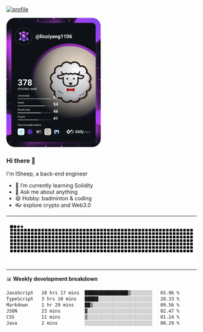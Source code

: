 [![profile](https://user-images.githubusercontent.com/54968314/208005045-e4b42f3b-833d-4242-bfcc-e764865553a2.svg)](https://www.calligrapher.ai/)

<a href="https://app.daily.dev/linziyang1106"><img src="/devcard.png" width="250" alt="ISheep's Dev Card"/></a>

### Hi there 🐏

I'm ISheep, a back-end engineer

- 🔭 I’m currently learning Solidity
- 💬 Ask me about anything
- 😄 Hobby: badminton & coding
- 👓 explore crypto and Web3.0

-------

![](https://raw.githubusercontent.com/ISheepp/ISheepp/output/github-contribution-grid-snake.svg)

-------

📊 **Weekly development breakdown**
<!--START_SECTION:waka-->

```text
JavaScript   10 hrs 17 mins  ████████████████▒░░░░░░░░   65.96 %
TypeScript   3 hrs 10 mins   █████░░░░░░░░░░░░░░░░░░░░   20.33 %
Markdown     1 hr 29 mins    ██▒░░░░░░░░░░░░░░░░░░░░░░   09.56 %
JSON         23 mins         ▓░░░░░░░░░░░░░░░░░░░░░░░░   02.47 %
CSS          11 mins         ▒░░░░░░░░░░░░░░░░░░░░░░░░   01.24 %
Java         2 mins          ░░░░░░░░░░░░░░░░░░░░░░░░░   00.29 %
```

<!--END_SECTION:waka-->
